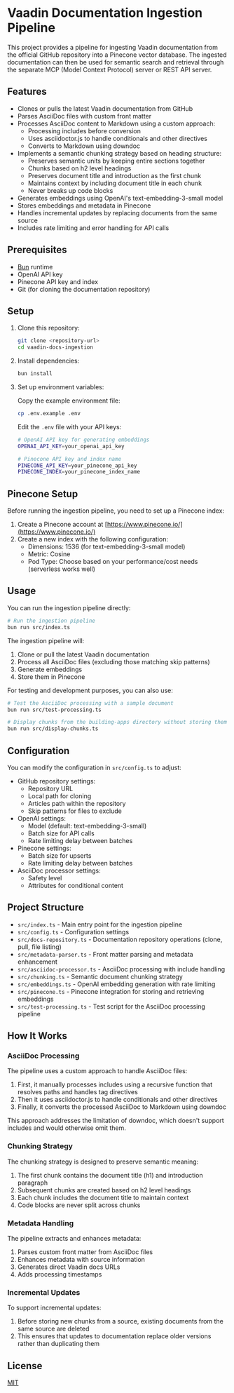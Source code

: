 # Vaadin Documentation Ingestion Pipeline

This project provides a pipeline for ingesting Vaadin documentation from the official GitHub repository into a Pinecone vector database. The ingested documentation can then be used for semantic search and retrieval through the separate MCP (Model Context Protocol) server or REST API server.

## Features

- Clones or pulls the latest Vaadin documentation from GitHub
- Parses AsciiDoc files with custom front matter
- Processes AsciiDoc content to Markdown using a custom approach:
  - Processing includes before conversion
  - Uses asciidoctor.js to handle conditionals and other directives
  - Converts to Markdown using downdoc
- Implements a semantic chunking strategy based on heading structure:
  - Preserves semantic units by keeping entire sections together
  - Chunks based on h2 level headings
  - Preserves document title and introduction as the first chunk
  - Maintains context by including document title in each chunk
  - Never breaks up code blocks
- Generates embeddings using OpenAI's text-embedding-3-small model
- Stores embeddings and metadata in Pinecone
- Handles incremental updates by replacing documents from the same source
- Includes rate limiting and error handling for API calls

## Prerequisites

- [Bun](https://bun.sh/) runtime
- OpenAI API key
- Pinecone API key and index
- Git (for cloning the documentation repository)

## Setup

1. Clone this repository:
   ```bash
   git clone <repository-url>
   cd vaadin-docs-ingestion
   ```

2. Install dependencies:
   ```bash
   bun install
   ```

3. Set up environment variables:
   
   Copy the example environment file:
   ```bash
   cp .env.example .env
   ```
   
   Edit the `.env` file with your API keys:
   ```bash
   # OpenAI API key for generating embeddings
   OPENAI_API_KEY=your_openai_api_key
   
   # Pinecone API key and index name
   PINECONE_API_KEY=your_pinecone_api_key
   PINECONE_INDEX=your_pinecone_index_name
   ```

## Pinecone Setup

Before running the ingestion pipeline, you need to set up a Pinecone index:

1. Create a Pinecone account at [https://www.pinecone.io/](https://www.pinecone.io/)
2. Create a new index with the following configuration:
   - Dimensions: 1536 (for text-embedding-3-small model)
   - Metric: Cosine
   - Pod Type: Choose based on your performance/cost needs (serverless works well)

## Usage

You can run the ingestion pipeline directly:

```bash
# Run the ingestion pipeline
bun run src/index.ts
```

The ingestion pipeline will:
1. Clone or pull the latest Vaadin documentation
2. Process all AsciiDoc files (excluding those matching skip patterns)
3. Generate embeddings
4. Store them in Pinecone

For testing and development purposes, you can also use:

```bash
# Test the AsciiDoc processing with a sample document
bun run src/test-processing.ts

# Display chunks from the building-apps directory without storing them
bun run src/display-chunks.ts
```

## Configuration

You can modify the configuration in `src/config.ts` to adjust:

- GitHub repository settings:
  - Repository URL
  - Local path for cloning
  - Articles path within the repository
  - Skip patterns for files to exclude
- OpenAI settings:
  - Model (default: text-embedding-3-small)
  - Batch size for API calls
  - Rate limiting delay between batches
- Pinecone settings:
  - Batch size for upserts
  - Rate limiting delay between batches
- AsciiDoc processor settings:
  - Safety level
  - Attributes for conditional content

## Project Structure

- `src/index.ts` - Main entry point for the ingestion pipeline
- `src/config.ts` - Configuration settings
- `src/docs-repository.ts` - Documentation repository operations (clone, pull, file listing)
- `src/metadata-parser.ts` - Front matter parsing and metadata enhancement
- `src/asciidoc-processor.ts` - AsciiDoc processing with include handling
- `src/chunking.ts` - Semantic document chunking strategy
- `src/embeddings.ts` - OpenAI embedding generation with rate limiting
- `src/pinecone.ts` - Pinecone integration for storing and retrieving embeddings
- `src/test-processing.ts` - Test script for the AsciiDoc processing pipeline

## How It Works

### AsciiDoc Processing

The pipeline uses a custom approach to handle AsciiDoc files:

1. First, it manually processes includes using a recursive function that resolves paths and handles tag directives
2. Then it uses asciidoctor.js to handle conditionals and other directives
3. Finally, it converts the processed AsciiDoc to Markdown using downdoc

This approach addresses the limitation of downdoc, which doesn't support includes and would otherwise omit them.

### Chunking Strategy

The chunking strategy is designed to preserve semantic meaning:

1. The first chunk contains the document title (h1) and introduction paragraph
2. Subsequent chunks are created based on h2 level headings
3. Each chunk includes the document title to maintain context
4. Code blocks are never split across chunks

### Metadata Handling

The pipeline extracts and enhances metadata:

1. Parses custom front matter from AsciiDoc files
2. Enhances metadata with source information
3. Generates direct Vaadin docs URLs
4. Adds processing timestamps

### Incremental Updates

To support incremental updates:

1. Before storing new chunks from a source, existing documents from the same source are deleted
2. This ensures that updates to documentation replace older versions rather than duplicating them

## License

[MIT](LICENSE)
